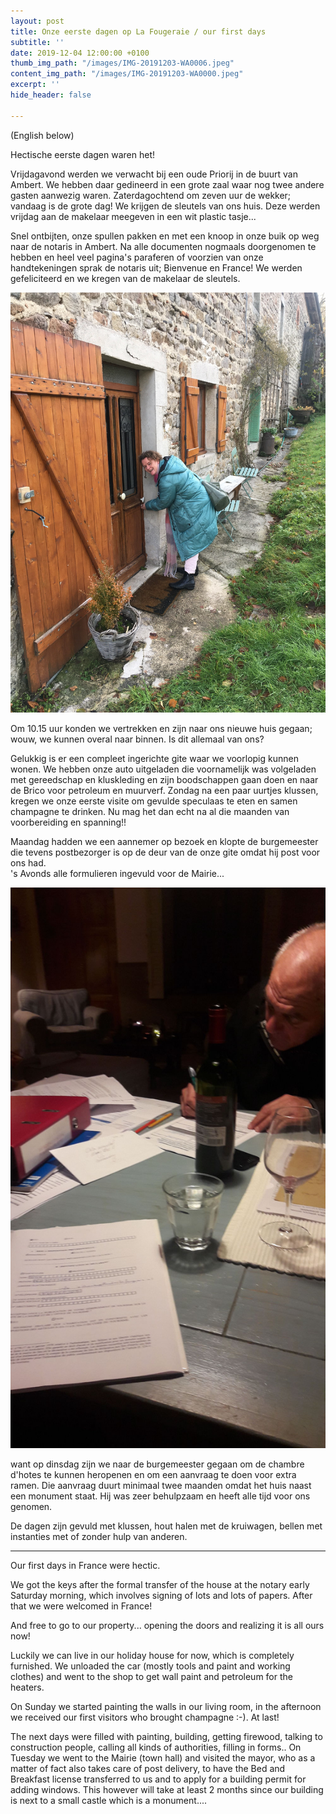 ```yaml
---
layout: post
title: Onze eerste dagen op La Fougeraie / our first days
subtitle: ''
date: 2019-12-04 12:00:00 +0100
thumb_img_path: "/images/IMG-20191203-WA0006.jpeg"
content_img_path: "/images/IMG-20191203-WA0000.jpeg"
excerpt: ''
hide_header: false

---
```

(English below)

Hectische eerste dagen waren het!

Vrijdagavond werden we verwacht bij een oude Priorij in de buurt van Ambert. We hebben daar gedineerd in een grote zaal waar nog twee andere gasten aanwezig waren. Zaterdagochtend om zeven uur de wekker; vandaag is de grote dag! We krijgen de sleutels van ons huis. Deze werden vrijdag aan de makelaar meegeven in een wit plastic tasje...

Snel ontbijten, onze spullen pakken en met een knoop in onze buik op weg naar de notaris in Ambert. Na alle documenten nogmaals doorgenomen te hebben en heel veel pagina's paraferen of voorzien van onze  handtekeningen sprak de notaris uit; Bienvenue en France! We werden gefeliciteerd en we kregen van de makelaar de sleutels.

![](/images/IMG_0389.jpeg)

Om 10.15 uur konden we vertrekken en zijn naar ons nieuwe huis gegaan; wouw, we kunnen overal naar binnen. Is dit allemaal van ons?

Gelukkig is er een compleet ingerichte gite waar we voorlopig kunnen wonen. We hebben onze auto uitgeladen die voornamelijk was volgeladen met gereedschap en kluskleding en zijn boodschappen gaan doen en naar de Brico voor petroleum en muurverf. Zondag na een paar uurtjes klussen, kregen we onze eerste visite om gevulde speculaas te eten en samen champagne te drinken. Nu mag het dan echt na al die maanden van voorbereiding en spanning!!

Maandag hadden we een aannemer op bezoek en klopte de burgemeester die tevens postbezorger is op de deur van de onze gite omdat hij post voor ons had.  
's Avonds alle formulieren ingevuld voor de Mairie...

![](/images/IMG-20191203-WA0008.jpeg)

want op dinsdag zijn we naar de burgemeester gegaan om de chambre d'hotes te kunnen heropenen en om een aanvraag te doen voor extra ramen. Die aanvraag duurt minimaal twee maanden omdat het huis naast een monument staat. Hij was zeer behulpzaam en heeft alle tijd voor ons genomen.

De dagen zijn gevuld met klussen, hout halen met de kruiwagen, bellen met instanties met of zonder hulp van anderen.

***

Our first days in France were hectic.

We got the keys after the formal transfer of the house at the notary early Saturday morning, which involves signing of lots and lots of papers. After that we were welcomed in France!

And free to go to our property... opening the doors and realizing it is all ours now!

Luckily we can live in our holiday house for now, which is completely furnished. We unloaded the car (mostly tools and paint and working clothes) and went to the shop to get wall paint and petroleum for the heaters.

On Sunday we started painting the walls in our living room, in the afternoon we received our first visitors who brought champagne :-). At last!

The next days were filled with painting, building, getting firewood, talking to construction people, calling all kinds of authorities, filling in forms.. On Tuesday we went to the Mairie (town hall) and visited the mayor, who as a matter of fact also takes care of post delivery, to have the Bed and Breakfast license transferred to us and to apply for a building permit for adding windows. This however will take at least 2 months since our building is next to a small castle which is a monument....